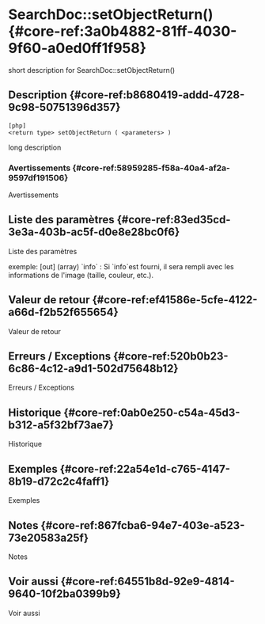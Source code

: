 # SearchDoc::setObjectReturn() {#core-ref:3a0b4882-81ff-4030-9f60-a0ed0ff1f958}

<div class="short-description">
<span class="fixme template">short description for SearchDoc::setObjectReturn()</span>
</div>
<!--
<div class="applicability">
Obsolète depuis #.#.#
</div>
-->

## Description {#core-ref:b8680419-addd-4728-9c98-50751396d357}

    [php]
    <return type> setObjectReturn ( <parameters> )

<span class="fixme template">long description</span>

### Avertissements {#core-ref:58959285-f58a-40a4-af2a-9597df191506}

<span class="fixme template">Avertissements</span>

## Liste des paramètres {#core-ref:83ed35cd-3e3a-403b-ac5f-d0e8e28bc0f6}

<span class="fixme template">Liste des paramètres</span>

<div class="fixme template">
exemple:  
[out] (array) `info`
:   Si `info`est fourni, il sera rempli avec les informations de l'image (taille, couleur, etc.).
</div>

## Valeur de retour {#core-ref:ef41586e-5cfe-4122-a66d-f2b52f655654}

<span class="fixme template">Valeur de retour</span>

## Erreurs / Exceptions {#core-ref:520b0b23-6c86-4c12-a9d1-502d75648b12}

<span class="fixme template">Erreurs / Exceptions</span>

## Historique {#core-ref:0ab0e250-c54a-45d3-b312-a5f32bf73ae7}

<span class="fixme template">Historique</span>

## Exemples {#core-ref:22a54e1d-c765-4147-8b19-d72c2c4faff1}

<span class="fixme template">Exemples</span>

## Notes {#core-ref:867fcba6-94e7-403e-a523-73e20583a25f}

<span class="fixme template">Notes</span>

## Voir aussi {#core-ref:64551b8d-92e9-4814-9640-10f2ba0399b9}

<span class="fixme template">Voir aussi</span>
